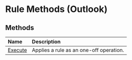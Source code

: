 
# Rule Methods (Outlook)

## Methods



|**Name**|**Description**|
|:-----|:-----|
|[Execute](487abb6f-9003-04a4-f4e2-3f66b3ba5a52.md)|Applies a rule as an one-off operation.|
